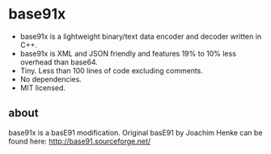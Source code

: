 base91x
=======

- base91x is a lightweight binary/text data encoder and decoder written in C++. 
- base91x is XML and JSON friendly and features 19% to 10% less overhead than base64.
- Tiny. Less than 100 lines of code excluding comments.
- No dependencies.
- MIT licensed.

about
-----
base91x is a basE91 modification. Original basE91 by Joachim Henke can be found here: http://base91.sourceforge.net/
